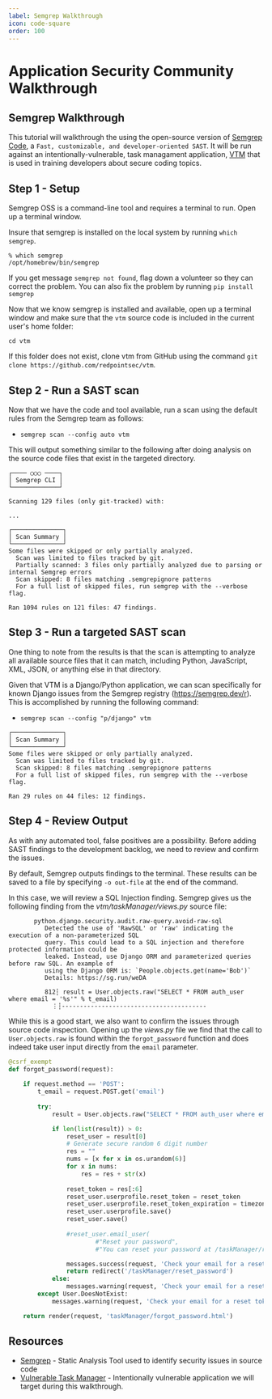 ```yaml
---
label: Semgrep Walkthrough
icon: code-square
order: 100
---
```


# Application Security Community Walkthrough
## Semgrep Walkthrough

This tutorial will walkthrough the using the open-source version of [Semgrep Code](https://semgrep.dev/products/semgrep-code/), a `Fast, customizable, and developer-oriented SAST`. It will be run against an intentionally-vulnerable, task managament application, [VTM](https://github.com/redpointsec/vtm) that is used in training developers about secure coding topics.

## Step 1 - Setup

Semgrep OSS is a command-line tool and requires a terminal to run. Open up a terminal window.

Insure that semgrep is installed on the local system by running `which semgrep`.

```
% which semgrep
/opt/homebrew/bin/semgrep
```

If you get message `semgrep not found`, flag down a volunteer so they can correct the problem. You can also fix the problem by running `pip install semgrep`

Now that we know semgrep is installed and available, open up a terminal window and make sure that the `vtm` source code is included in the current user's home folder:

```
cd vtm
```

If this folder does not exist, clone vtm from GitHub using the command `git clone https://github.com/redpointsec/vtm`.

## Step 2 - Run a SAST scan

Now that we have the code and tool available, run a scan using the default rules from the Semgrep team as follows: 

* `semgrep scan --config auto vtm`

This will output something similar to the following after doing analysis on the source code files that exist in the targeted directory.

```
┌──── ○○○ ────┐
│ Semgrep CLI │               
└─────────────┘               
                              
Scanning 129 files (only git-tracked) with:
                                      
...
                    
┌──────────────┐
│ Scan Summary │
└──────────────┘
Some files were skipped or only partially analyzed.
  Scan was limited to files tracked by git.
  Partially scanned: 3 files only partially analyzed due to parsing or internal Semgrep errors
  Scan skipped: 8 files matching .semgrepignore patterns
  For a full list of skipped files, run semgrep with the --verbose flag.

Ran 1094 rules on 121 files: 47 findings.

```

## Step 3 - Run a targeted SAST scan

One thing to note from the results is that the scan is attempting to analyze all available source files that it can match, including Python, JavaScript, XML, JSON, or anything else in that directory.

Given that VTM is a Django/Python application, we can scan specifically for known Django issues from the Semgrep registry (https://semgrep.dev/r). This is accomplished by running the following command:

* `semgrep scan --config "p/django" vtm`

```
┌──────────────┐
│ Scan Summary │
└──────────────┘
Some files were skipped or only partially analyzed.
  Scan was limited to files tracked by git.
  Scan skipped: 8 files matching .semgrepignore patterns
  For a full list of skipped files, run semgrep with the --verbose flag.

Ran 29 rules on 44 files: 12 findings.
```

## Step 4 - Review Output

As with any automated tool, false positives are a possibility. Before adding SAST findings to the development backlog, we need to review and confirm the issues.

By default, Semgrep outputs findings to the terminal. These results can be saved to a file by specifying `-o out-file` at the end of the command.

In this case, we will review a SQL Injection finding. Semgrep gives us the following finding from the _vtm/taskManager/views.py_ source file:

```
       python.django.security.audit.raw-query.avoid-raw-sql                              
          Detected the use of 'RawSQL' or 'raw' indicating the execution of a non-parameterized SQL
          query. This could lead to a SQL injection and therefore protected information could be   
          leaked. Instead, use Django ORM and parameterized queries before raw SQL. An example of  
          using the Django ORM is: `People.objects.get(name='Bob')`                                
          Details: https://sg.run/weDA                                                             
                                                                                                   
          812┆ result = User.objects.raw("SELECT * FROM auth_user where email = '%s'" % t_email)
            ⋮┆----------------------------------------

```

While this is a good start, we also want to confirm the issues through source code inspection. Opening up the _views.py_ file we find that the call to `User.objects.raw` is found within the `forgot_password` function and does indeed take user input directly from the `email` parameter.

```python
@csrf_exempt
def forgot_password(request):
            
    if request.method == 'POST':
        t_email = request.POST.get('email')
    
        try:
            result = User.objects.raw("SELECT * FROM auth_user where email = '%s'" % t_email)

            if len(list(result)) > 0:
                reset_user = result[0]
                # Generate secure random 6 digit number
                res = ""
                nums = [x for x in os.urandom(6)]
                for x in nums:
                    res = res + str(x)
                   
                reset_token = res[:6]
                reset_user.userprofile.reset_token = reset_token
                reset_user.userprofile.reset_token_expiration = timezone.now() + datetime.timedelta(minutes=10)
                reset_user.userprofile.save()
                reset_user.save()
        
                #reset_user.email_user(
                        #"Reset your password",
                        #"You can reset your password at /taskManager/reset_password/. Use \"{}\" as your token. This link will only work for 10 minutes.".format(reset_token))

                messages.success(request, 'Check your email for a reset token')
                return redirect('/taskManager/reset_password')
            else:
                messages.warning(request, 'Check your email for a reset token')
        except User.DoesNotExist:
            messages.warning(request, 'Check your email for a reset token')

    return render(request, 'taskManager/forgot_password.html')
```

## Resources

- [Semgrep](https://semgrep.dev/) - Static Analysis Tool used to identify security issues in source code
- [Vulnerable Task Manager](https://github.com/redpointsec/vtm) - Intentionally vulnerable application we will target during this walkthrough.